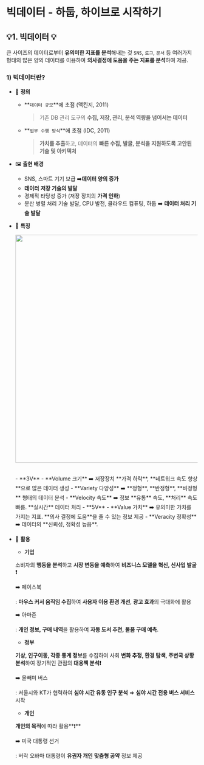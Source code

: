 # 빅데이터 - 하둡, 하이브로 시작하기

## 💡1. 빅데이터 💡

큰 사이즈의 데이터로부터 **유의미한 지표를 분석**해내는 것
 `SNS`, `로그`, `문서` 등 여러가지 형태의 많은 양의 데이터를 이용하여 **의사결정에 도움을 주는 지표를 분석**하여 제공.

### 1) 빅데이터란?

- 📖 **정의**
    - **`데이터 규모`**에 초점 (맥킨지, 2011)
        
        > 기존 DB 관리 도구의 **수집, 저장, 관리, 분석 역량을 넘어서는 데이터**
        > 
    - **`업무 수행 방식`**에 초점 (IDC, 2011)
        
        > **가치를 추출**하고, 데이터의 **빠른 수집, 발굴, 분석을 지원하도록 고안된 기술 및 아키텍처**
        > 
- 🖼 **출현 배경**
    - SNS, 스마트 기기 보급 ➡️**데이터 양의 증가**
    - **데이터** **저장 기술의 발달**
    - 경제적 타당성 증가 (저장 장치의 **가격 인하**)
    - 분산 병렬 처리 기술 발달, CPU 발전, 클라우드 컴퓨팅, 하둡 ➡️ **데이터 처리 기술 발달**
- 🔧 **특징**
    
    <p align="center">
      <img src = "https://user-images.githubusercontent.com/33833780/138712265-373b4bc8-4cd1-42ae-b34b-4fd6eb680234.png" width="600px">
    </p>
    <br>
    - **3V**
        - **Volume 크기** ➡️ 저장장치 **가격 하락**, **네트워크 속도 향상**으로 많은 데이터 생성
        - **Variety 다양성** ➡️ **정형**, **반정형**, **비정형** 형태의 데이터 분석
        - **Velocity 속도** ➡️ 정보 **유통** 속도, **처리** 속도 빠름. **실시간** 데이터 처리
    - **5V**
        - **Value 가치** ➡️ 유의미한 가치를 가지는 지표. **의사 결정에 도움**을 줄 수 있는 정보 제공
        - **Veracity 정확성** ➡️ 데이터의 **신뢰성, 정확성 높음**.
- 🔦 **활용**
    - **기업**
    
    소비자의 **행동을 분석**하고 **시장 변동을 예측**하여 **비즈니스 모델을 혁신, 신사업 발굴❗️**
    
    ➡️ 페이스북
    
    : **마우스 커서 움직임 수집**하여 **사용자 이용 환경 개선**, **광고 효과**의 극대화에 활용
    
    ➡️ 아마존
    
    : **개인 정보, 구매 내역**을 활용하여 **자동 도서 추천, 물품 구매 예측**.
    
    - **정부**
    
    **기상, 인구이동, 각종 통계 정보**를 수집하여 사회 **변화 추정, 환경 탐색, 주변국 상황 분석**하여 장기적인 관점의 **대응책 분석❗️**
    
    ➡️ 올빼미 버스
    
    : 서울시와 KT가 협력하여 **심야 시간 유동 인구 분석** ⇒ **심야 시간 전용 버스 서비스** 시작
    
    - **개인**
    
    **개인의 목적**에 따라 활용**❗️**
    
    ➡️ 미국 대통령 선거
    
    : 버락 오바마 대통령이 **유권자 개인** **맞춤형 공약** 정보 제공